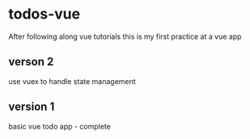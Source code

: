 # todos-vue

After following along vue tutorials this is my first practice at a vue app

## verson 2 
use vuex to handle state management

## version 1
basic vue todo app - complete
